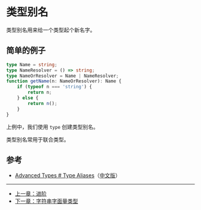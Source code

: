 # 类型别名

类型别名用来给一个类型起个新名字。

## 简单的例子

```ts
type Name = string;
type NameResolver = () => string;
type NameOrResolver = Name | NameResolver;
function getName(n: NameOrResolver): Name {
    if (typeof n === 'string') {
        return n;
    } else {
        return n();
    }
}
```

上例中，我们使用 `type` 创建类型别名。

类型别名常用于联合类型。

## 参考

- [Advanced Types # Type Aliases](http://www.typescriptlang.org/docs/handbook/advanced-types.html#type-aliases)（[中文版](https://zhongsp.gitbooks.io/typescript-handbook/content/doc/handbook/Advanced%20Types.html#类型别名)）

---

- [上一章：进阶](../advanced/README.md)
- [下一章：字符串字面量类型](string-literal-types.md)
